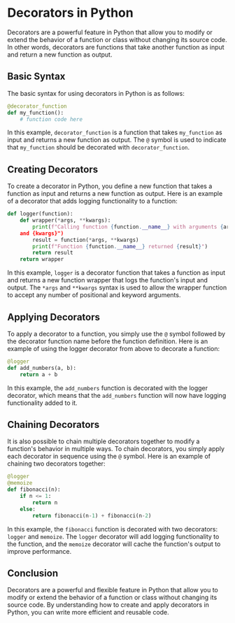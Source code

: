 # Decorators in Python

Decorators are a powerful feature in Python that allow you to modify or extend the behavior of a function or class without changing its source code. In other words, decorators are functions that take another function as input and return a new function as output.

## Basic Syntax
The basic syntax for using decorators in Python is as follows:

```python
@decorator_function
def my_function():
    # function code here
```

In this example, `decorator_function` is a function that takes `my_function` as input and returns a new function as output. The `@` symbol is used to indicate that `my_function` should be decorated with `decorator_function`.

## Creating Decorators

To create a decorator in Python, you define a new function that takes a function as input and returns a new function as output. Here is an example of a decorator that adds logging functionality to a function:

```python
def logger(function):
    def wrapper(*args, **kwargs):
        print(f"Calling function {function.__name__} with arguments {args}
    and {kwargs}")
        result = function(*args, **kwargs)
        print(f"Function {function.__name__} returned {result}")
        return result
    return wrapper
```

In this example, `logger` is a decorator function that takes a function as input and returns a new function wrapper that logs the function's input and output. The `*args` and `**kwargs` syntax is used to allow the wrapper function to accept any number of positional and keyword arguments.

## Applying Decorators

To apply a decorator to a function, you simply use the `@` symbol followed by the decorator function name before the function definition. Here is an example of using the logger decorator from above to decorate a function:

```python
@logger
def add_numbers(a, b):
    return a + b
```

In this example, the `add_numbers` function is decorated with the logger decorator, which means that the `add_numbers` function will now have logging functionality added to it.

## Chaining Decorators

It is also possible to chain multiple decorators together to modify a function's behavior in multiple ways. To chain decorators, you simply apply each decorator in sequence using the `@` symbol. Here is an example of chaining two decorators together:

```python
@logger
@memoize
def fibonacci(n):
    if n <= 1:
        return n
    else:
        return fibonacci(n-1) + fibonacci(n-2)
```

In this example, the `fibonacci` function is decorated with two decorators: `logger` and `memoize`. The `logger` decorator will add logging functionality to the function, and the `memoize` decorator will cache the function's output to improve performance.

## Conclusion

Decorators are a powerful and flexible feature in Python that allow you to modify or extend the behavior of a function or class without changing its source code. By understanding how to create and apply decorators in Python, you can write more efficient and reusable code.